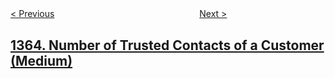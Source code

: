 <!--|This file generated by command(leetcode description); DO NOT EDIT.    |-->
<!--+----------------------------------------------------------------------+-->
<!--|@author    openset <openset.wang@gmail.com>                           |-->
<!--|@link      https://github.com/openset                                 |-->
<!--|@home      https://github.com/openset/leetcode                        |-->
<!--+----------------------------------------------------------------------+-->

[< Previous](../largest-multiple-of-three "Largest Multiple of Three")
　　　　　　　　　　　　　　　　
[Next >](../how-many-numbers-are-smaller-than-the-current-number "How Many Numbers Are Smaller Than the Current Number")

## [1364. Number of Trusted Contacts of a Customer (Medium)](https://leetcode.com/problems/number-of-trusted-contacts-of-a-customer "顾客的可信联系人数量")


